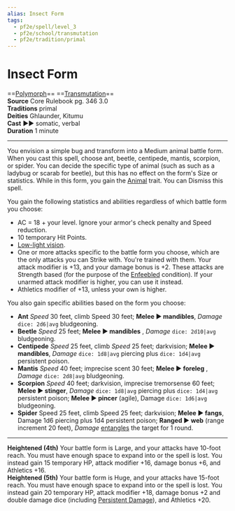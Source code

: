 ```yaml
---
alias: Insect Form
tags:
  - pf2e/spell/level_3
  - pf2e/school/transmutation
  - pf2e/tradition/primal
---
```


# Insect Form

==[Polymorph](../../../Traits/Polymorph.md)== ==[Transmutation](../../../Traits/Transmutation.md)==  
__Source__ Core Rulebook pg. 346 3.0  
**Traditions** primal  
**Deities** Ghlaunder, Kitumu  
**Cast** ►► somatic, verbal  
**Duration** 1 minute

---

You envision a simple bug and transform into a Medium animal battle form. When you cast this spell, choose ant, beetle, centipede, mantis, scorpion, or spider. You can decide the specific type of animal (such as such as a ladybug or scarab for beetle), but this has no effect on the form's Size or statistics. While in this form, you gain the [Animal](../../../Traits/Animal.md) trait. You can Dismiss this spell.

You gain the following statistics and abilities regardless of which battle form you choose:

- AC = 18 + your level. Ignore your armor's check penalty and Speed reduction.
- 10 temporary Hit Points.
- [Low-light vision](Senses#Low-Light%20Vision).
- One or more attacks specific to the battle form you choose, which are the only attacks you can Strike with. You're trained with them. Your attack modifier is +13, and your damage bonus is +2. These attacks are Strength based (for the purpose of the [Enfeebled](../../../Conditions/Enfeebled.md) condition). If your unarmed attack modifier is higher, you can use it instead.
- Athletics modifier of +13, unless your own is higher.

You also gain specific abilities based on the form you choose:

- **Ant** _Speed_ 30 feet, climb Speed 30 feet; **Melee ► mandibles**, _Damage_ `dice: 2d6|avg` bludgeoning.
- **Beetle** _Speed_ 25 feet; **Melee ► mandibles** , _Damage_ `dice: 2d10|avg` bludgeoning.
- **Centipede** _Speed_ 25 feet, climb _Speed_ 25 feet; darkvision; **Melee ► mandibles**, _Damage_ `dice: 1d8|avg` piercing plus `dice: 1d4|avg` persistent poison.
- **Mantis** _Speed_ 40 feet; imprecise scent 30 feet; **Melee ► foreleg** , _Damage_ `dice: 2d8|avg` bludgeoning.
- **Scorpion** _Speed_ 40 feet; darkvision, imprecise tremorsense 60 feet; **Melee ► stinger**, _Damage_ `dice: 1d8|avg` piercing plus `dice: 1d4|avg` persistent poison; **Melee ► pincer** (agile), Damage `dice: 1d6|avg` bludgeoning.
- **Spider** Speed 25 feet, climb Speed 25 feet; darkvision; **Melee ► fangs**, Damage 1d6 piercing plus 1d4 persistent poison; **Ranged ► web** (range increment 20 feet), _Damage_ [entangles](../Level%202/Entangle.md) the target for 1 round.

<hr>

**Heightened (4th)** Your battle form is Large, and your attacks have 10-foot reach. You must have enough space to expand into or the spell is lost. You instead gain 15 temporary HP, attack modifier +16, damage bonus +6, and Athletics +16.  
**Heightened (5th)** Your battle form is Huge, and your attacks have 15-foot reach. You must have enough space to expand into or the spell is lost. You instead gain 20 temporary HP, attack modifier +18, damage bonus +2 and double damage dice (including [Persistent Damage](../../../Conditions/Persistent%20Damage.md)), and Athletics +20.
